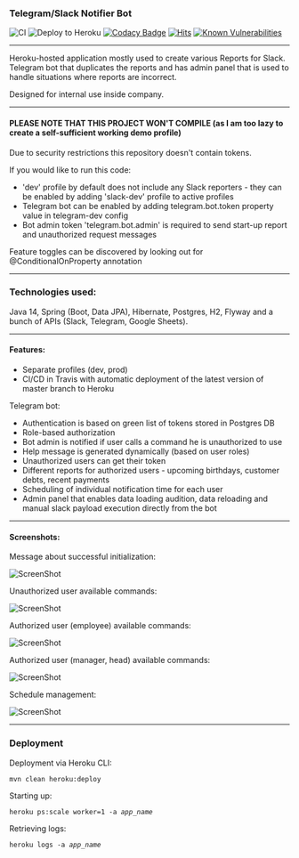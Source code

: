 ### Telegram/Slack Notifier Bot
![CI](https://github.com/whiskels/NotifierBot/actions/workflows/ci.yml/badge.svg)
![Deploy to Heroku](https://github.com/whiskels/NotifierBot/actions/workflows/deploy.yml/badge.svg)
[![Codacy Badge](https://app.codacy.com/project/badge/Grade/307f26a176cd4488b19db004f6705254)](https://www.codacy.com/gh/whiskels/TelegramNotifierBot/dashboard?utm_source=github.com&amp;utm_medium=referral&amp;utm_content=whiskels/TelegramNotifierBot&amp;utm_campaign=Badge_Grade)
[![Hits](https://hits.seeyoufarm.com/api/count/incr/badge.svg?url=https%3A%2F%2Fgithub.com%2Fwhiskels%2FTelegramNotifierBot&count_bg=%2379C83D&title_bg=%23555555&icon=telegram.svg&icon_color=%23E7E7E7&title=hits&edge_flat=false)](https://hits.seeyoufarm.com)
[![Known Vulnerabilities](https://snyk.io/test/github/whiskels/telegramnotifierbot/badge.svg)](https://snyk.io/test/github/whiskels/telegramnotifierbot)
___
Heroku-hosted application mostly used to create various Reports for Slack. Telegram bot that duplicates the reports and has admin panel that is used to handle situations where reports are incorrect.

Designed for internal use inside company.

___
#### PLEASE NOTE THAT THIS PROJECT WON'T COMPILE (as I am too lazy to create a self-sufficient working demo profile)
Due to security restrictions this repository doesn't contain tokens.

If you would like to run this code:
 - 'dev' profile by default does not include any Slack reporters - they can be enabled by adding 'slack-dev' profile to active profiles
 - Telegram bot can be enabled by adding telegram.bot.token property value in telegram-dev config
 - Bot admin token 'telegram.bot.admin' is required to send start-up report and unauthorized request messages

Feature toggles can be discovered by looking out for @ConditionalOnProperty annotation

___
### Technologies used: 
Java 14, Spring (Boot, Data JPA), Hibernate, Postgres, H2, Flyway and a bunch of APIs (Slack, Telegram, Google Sheets).

___
#### Features:
- Separate profiles (dev, prod)
- CI/CD in Travis with automatic deployment of the latest version of master branch to Heroku

Telegram bot:
- Authentication is based on green list of tokens stored in Postgres DB
- Role-based authorization
- Bot admin is notified if user calls a command he is unauthorized to use
- Help message is generated dynamically (based on user roles)
- Unauthorized users can get their token
- Different reports for authorized users - upcoming birthdays, customer debts, recent payments
- Scheduling of individual notification time for each user
- Admin panel that enables data loading audition, data reloading and manual slack payload execution directly from the bot

___
#### Screenshots:
Message about successful initialization:

![ScreenShot](https://raw.github.com/whiskels/TelegramNotifierBot/master/screenshots/start_report.png)

Unauthorized user available commands:

![ScreenShot](https://raw.github.com/whiskels/TelegramNotifierBot/master/screenshots/user_unauthorized_commands.png)

Authorized user (employee) available commands:

![ScreenShot](https://raw.github.com/whiskels/TelegramNotifierBot/master/screenshots/user_employee_commands.png)

Authorized user (manager, head) available commands:

![ScreenShot](https://raw.github.com/whiskels/TelegramNotifierBot/master/screenshots/user_authorized_commands.png)

Schedule management:


![ScreenShot](https://raw.github.com/whiskels/TelegramNotifierBot/master/screenshots/schedule_managing.png)



___
### Deployment
Deployment via Heroku CLI:

<code>mvn clean heroku:deploy</code>

Starting up:

<code>heroku ps:scale worker=1 -a *app_name*</code>

Retrieving logs:

<code>heroku logs -a *app_name*</code>
